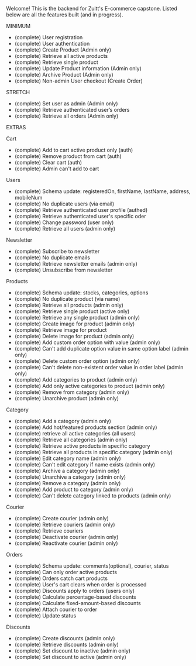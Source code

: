 Welcome! This is the backend for Zuitt's E-commerce capstone. Listed below are all the features built (and in progress).

MINIMUM

- (complete) User registration
- (complete) User authentication
- (complete) Create Product (Admin only)
- (complete) Retrieve all active products
- (complete) Retrieve single product
- (complete) Update Product information (Admin only)
- (complete) Archive Product (Admin only)
- (complete) Non-admin User checkout (Create Order)

STRETCH

- (complete) Set user as admin (Admin only)
- (complete) Retrieve authenticated user’s orders
- (complete) Retrieve all orders (Admin only)

EXTRAS

Cart

- (complete) Add to cart active product only (auth)
- (complete) Remove product from cart (auth)
- (complete) Clear cart (auth)
- (complete) Admin can't add to cart

Users

- (complete) Schema update: registeredOn, firstName, lastName, address, mobileNum
- (complete) No duplicate users (via email)
- (complete) Retrieve authenticated user profile (authed)
- (complete) Retrieve authenticated user's specific oder
- (complete) Change password (user only)
- (complete) Retrieve all users (admin only)

Newsletter

- (complete) Subscribe to newsletter
- (complete) No duplicate emails
- (complete) Retrieve newsletter emails (admin only)
- (complete) Unsubscribe from newsletter

Products

- (complete) Schema update: stocks, categories, options
- (complete) No duplicate product (via name)
- (complete) Retrieve all products (admin only)
- (complete) Retrieve single product (active only)
- (complete) Retrieve any single product (admin only)
- (complete) Create image for product (admin only)
- (complete) Retrieve image for product
- (complete) Delete image for product (admin only)
- (complete) Add custom order option with value (admin only)
- (complete) Can't add duplicate option value in same option label (admin only)
- (complete) Delete custom order option (admin only)
- (complete) Can't delete non-existent order value in order label (admin only)
- (complete) Add categories to product (admin only)
- (complete) Add only active categories to product (admin only)
- (complete) Remove from category (admin only)
- (complete) Unarchive product (admin only)

Category

- (complete) Add a category (admin only)
- (complete) Add hot/featured products section (admin only)
- (complete) retrieve all active categories (all users)
- (complete) Retrieve all categories (admin only)
- (complete) Retrieve active products in specific category
- (complete) Retrieve all products in specific category (admin only)
- (complete) Edit category name (admin only)
- (complete) Can't edit category if name exists (admin only)
- (complete) Archive a category (admin only)
- (complete) Unarchive a category (admin only)
- (complete) Remove a category (admin only)
- (complete) Add product to category (admin only)
- (complete) Can't delete category linked to products (admin only)

Courier

- (complete) Create courier (admin only)
- (complete) Retrieve couriers (admin only)
- (complete) Retrieve couriers
- (complete) Deactivate courier (admin only)
- (complete) Reactivate courier (admin only)

Orders

- (complete) Schema update: comments(optional), courier, status
- (complete) Can only order active products
- (complete) Orders catch cart products
- (complete) User's cart clears when order is processed
- (complete) Discounts apply to orders (users only)
- (complete) Calculate percentage-based discounts
- (complete) Calculate fixed-amount-based discounts
- (complete) Attach courier to order
- (complete) Update status

Discounts

- (complete) Create discounts (admin only)
- (complete) Retrieve discounts (admin only)
- (complete) Set discount to inactive (admin only)
- (complete) Set discount to active (admin only)
